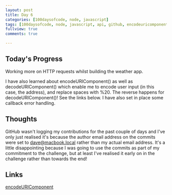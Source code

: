 ```yaml
---
layout: post
title: Day 6
categories: [100daysofcode, node, javascript]
tags: [100daysofcode, node, javascript, api, github, encodeuricomponent, decodeuricomponent, link, links]
fullview: true
comments: true

---
```


## Today's Progress
Working more on HTTP requests whilst building the weather app.

I have also learned about encodeURIComponent() as well as decodeURIComponent() which enable me to encode user input (in this case, the address), and replace spaces with %20.  The reverse happens for decodeURIComponent()!  See the links below.
I have also set in place some callback error handling.

## Thoughts
GitHub wasn't logging my contributions for the past couple of days and I've only just realised it's because the author email address on the commits were set to dave@macbook.local rather than my actual email address.  It's a little disappointing because I was going to use the commits as part of my commitment to the challenge, but at least I've realised it early on in the challenge rather than towards the end!

## Links

[encodeURIComponent](https://developer.mozilla.org/en-US/docs/Web/JavaScript/Reference/Global_Objects/encodeURIComponent)
